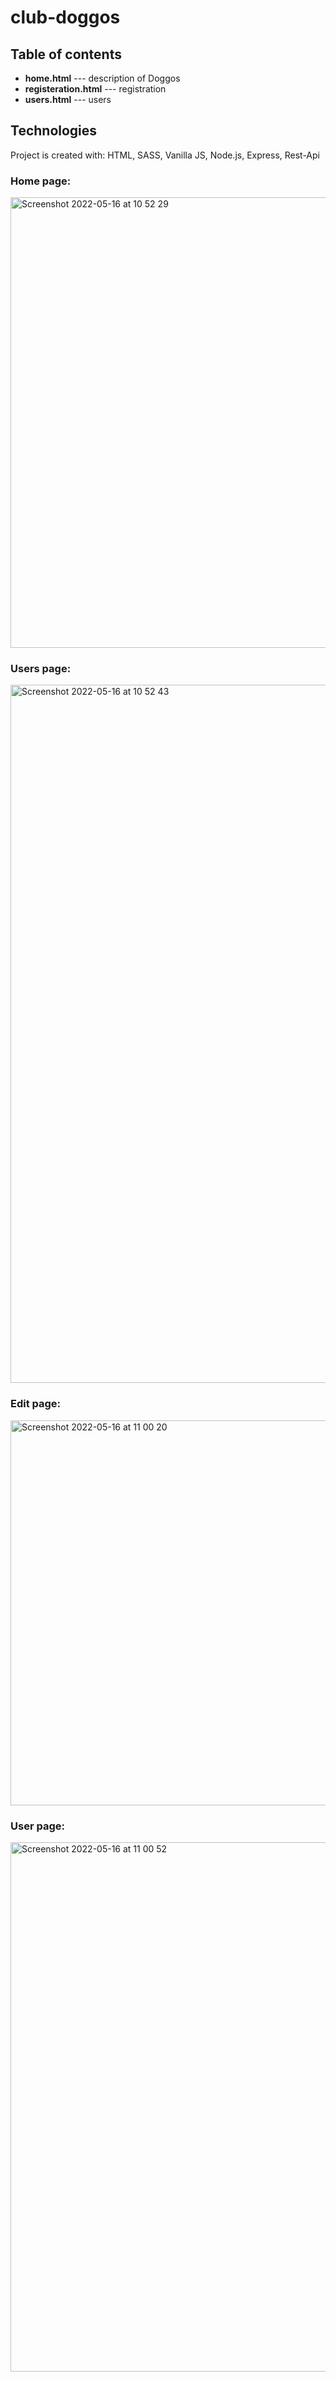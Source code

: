 # club-doggos

## Table of contents
* **home.html** --- description of Doggos
* **registeration.html** --- registration
* **users.html** --- users


## Technologies
Project is created with: HTML, SASS, Vanilla JS, Node.js, Express, Rest-Api

### Home page:
<img width="721" alt="Screenshot 2022-05-16 at 10 52 29" src="https://user-images.githubusercontent.com/22168037/168556384-53780e16-a799-4cdf-986c-a1e8dd7e0181.png">

### Users page:
<img width="1117" alt="Screenshot 2022-05-16 at 10 52 43" src="https://user-images.githubusercontent.com/22168037/168556442-341e8d82-4a2c-4fab-9291-84d075810146.png">

### Edit page:
<img width="616" alt="Screenshot 2022-05-16 at 11 00 20" src="https://user-images.githubusercontent.com/22168037/168557101-b9a65e85-3e35-4c57-8f70-8d2dfa38924e.png">

### User page:
<img width="847" alt="Screenshot 2022-05-16 at 11 00 52" src="https://user-images.githubusercontent.com/22168037/168557207-02524807-dce1-45c3-8755-7e86403c9ccc.png">
